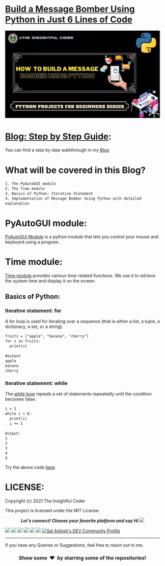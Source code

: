 # [Build a Message Bomber Using Python in Just 6 Lines of Code](https://theinsightfulcoder.com/build-a-message-bomber-using-python-in-just-6-lines-of-code)
![](https://github.com/SaiAshish-Konchada/Python-Projects-for-Beginners/blob/main/Message%20Bomber/Message%20Bomber%20Cover.jpg)

[Blog: Step by Step Guide](https://theinsightfulcoder.com/build-a-message-bomber-using-python-in-just-6-lines-of-code):
==========================
You can find a step by step walkthrough in my [Blog](https://theinsightfulcoder.com/build-a-message-bomber-using-python-in-just-6-lines-of-code)
<br>

What will be covered in this Blog?
==========================

```
1. The PyAutoGUI module
2. The Time module
3. Basics of Python: Iterative Statement
4. Implementation of Message Bomber Using Python with detailed explanation
```
**PyAutoGUI module:**
==========================
[PyAutoGUI Module](https://pypi.org/project/PyAutoGUI/) is a python module that lets you control your mouse and keyboard using a program.

**Time module:**
==========================
[Time module](https://docs.python.org/3/library/time.html) provides various time-related functions. We use it to retrieve the system time and display it on the screen.

## Basics of Python:

### Iterative statement: for
A for loop is used for iterating over a sequence (that is either a list, a tuple, a dictionary, a set, or a string).

```
fruits = ["apple", "banana", "cherry"]
for x in fruits:
  print(x)

#output
apple
banana
cherry
```
### Iterative statement: while
The [while loop](https://www.w3schools.com/python/python_while_loops.asp) repeats a set of statements repeatedly until the condition becomes false.

```
i = 1
while i < 6:
  print(i)
  i += 1

Output:
1
2
3
4
5
```
Try the above code [here](https://www.w3schools.com/python/trypython.asp?filename=demo_while).

LICENSE:
==========================
Copyright (c) 2021 The Insightful Coder

This project is licensed under the MIT License.
<p align="center">
  <b><i>Let's connect! Choose your favorite platform and say Hi  <img src="https://media.giphy.com/media/hvRJCLFzcasrR4ia7z/giphy.gif" width="20px"></i></b>

[<img height="30" src = "https://img.shields.io/github/followers/SaiAshish-Konchada?label=Follow&style=social">](https://github.com/SaiAshish-Konchada?tab=followers)
[<img height="30" src= "https://img.shields.io/badge/Hashnode-%230077B5.svg?&style=for-the-badge&logo=Hashnode&logoColor=white" />](https://theinsightfulcoder.com/)
<a href="mailto:saiashishkonchada@gmail.com" style="text-decoration:none"><img height="30" src = "https://img.shields.io/badge/gmail-c14438?&style=for-the-badge&logo=gmail&logoColor=white"></a>
[<img height="30" src="https://img.shields.io/badge/linkedin-blue.svg?&style=for-the-badge&logo=linkedin&logoColor=white" />](https://www.linkedin.com/in/sai-ashish/)
[<img height="30" src="https://img.shields.io/badge/-Medium-000000.svg?&style=for-the-badge&logo=Medium&logoColor=white" />](https://theinsightfulcoder.medium.com/)
[<img height="30" src = "https://img.shields.io/badge/Facebook-036be4.svg?&style=for-the-badge&logo=facebook&logoColor=white">](https://www.facebook.com/theinsightfulcoder)
<a href="https://dev.to/saiashish">
  <img src="https://img.shields.io/badge/-DEV-black?&style=for-the-badge&logo=DEV&logoColor=white" alt="Sai Ashish's DEV Community Profile" height="30" width="30">
</a>
<br />
<hr />

 If you have any Queries or Suggestions, feel free to reach out to me.

<h3 align="center">Show some &nbsp;❤️&nbsp; by starring some of the repositories!</h3>
